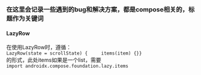 ### 在这里会记录一些遇到的bug和解决方案，都是compose相关的，标题作为关键词

#### LazyRow
在使用LazyRow时，遵循：  
`LazyRow(state = scrollState) {    
                items(item) {}}`  
的形式，此处items如果是一个list，需要  
`import androidx.compose.foundation.lazy.items`